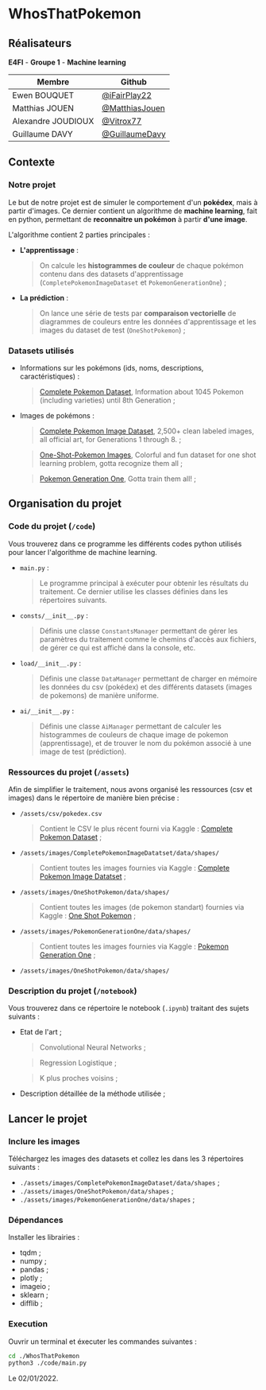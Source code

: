 # WhosThatPokemon 

## Réalisateurs

**E4FI** - **Groupe 1** - **Machine learning**

| Membre                | Github                                             |
|-----------------------|----------------------------------------------------|
| Ewen BOUQUET          | [@iFairPlay22](https://github.com/iFairPlay22)     |
| Matthias JOUEN        | [@MatthiasJouen](https://github.com/MatthiasJouen)           |
| Alexandre JOUDIOUX    | [@Vitrox77](https://github.com/Vitrox77)           |
| Guillaume DAVY        | [@GuillaumeDavy](https://github.com/GuillaumeDavy) |

## Contexte

### Notre projet

Le but de notre projet est de simuler le comportement d'un **pokédex**, mais à partir d'images. Ce dernier contient un algorithme de **machine learning**, fait en python, permettant de **reconnaitre un pokémon** à partir **d'une image**. 

L'algorithme contient 2 parties principales :
- **L'apprentissage** : 

	> On calcule les **histogrammes de couleur** de chaque pokémon contenu dans des datasets d'apprentissage (`CompletePokemonImageDataset` et `PokemonGenerationOne`) ;
- **La prédiction** :

	> On lance une série de tests par **comparaison vectorielle** de diagrammes de couleurs entre les données d'apprentissage et les images du dataset de test (`OneShotPokemon`) ;

### Datasets utilisés

- Informations sur les pokémons (ids, noms, descriptions, caractéristiques) :

	> [Complete Pokemon Dataset](https://www.kaggle.com/mariotormo/complete-pokemon-dataset-updated-090420), Information about 1045 Pokemon (including varieties) until 8th Generation ;
 
- Images de pokémons :

	> [Complete Pokemon Image Dataset](https://www.kaggle.com/hlrhegemony/pokemon-image-dataset), 2,500+ clean labeled images, all official art, for Generations 1 through 8. ;
    
	> [One-Shot-Pokemon Images](https://www.kaggle.com/aaronyin/oneshotpokemon), Colorful and fun dataset for one shot learning problem, gotta recognize them all ;
    
	> [Pokemon Generation One](https://www.kaggle.com/thedagger/pokemon-generation-one), Gotta train them all! ;

## Organisation du projet 

### Code du projet (`/code`)

Vous trouverez dans ce programme les différents codes python utilisés pour lancer l'algorithme de machine learning.

- `main.py` :

	> Le programme principal à exécuter pour obtenir les résultats du traitement. Ce dernier utilise les classes définies dans les répertoires suivants.

- `consts/__init__.py` :

	> Définis une classe `ConstantsManager` permettant de gérer les paramètres du traitement comme le chemins d'accès aux fichiers, de gérer ce qui est affiché dans la console, etc.

- `load/__init__.py` :

	> Définis une classe `DataManager` permettant de charger en mémoire les données du csv (pokédex) et des différents datasets (images de pokemons) de manière uniforme.

- `ai/__init__.py` :

	> Définis une classe `AiManager` permettant de calculer les histogrammes de couleurs de chaque image de pokemon (apprentissage), et de trouver le nom du pokémon associé à une image de test (prédiction).

### Ressources du projet (`/assets`)

Afin de simplifier le traitement, nous avons organisé les ressources (csv et images) dans le répertoire de manière bien précise :

- `/assets/csv/pokedex.csv` 

	> Contient le CSV le plus récent fourni via Kaggle : [Complete Pokemon Dataset](https://www.kaggle.com/mariotormo/complete-pokemon-dataset-updated-090420/download) ;

- `/assets/images/CompletePokemonImageDatatset/data/shapes/` 

	> Contient toutes les images fournies via Kaggle : [Complete Pokemon Image Datatset](https://www.kaggle.com/hlrhegemony/pokemon-image-dataset/download) ;

- `/assets/images/OneShotPokemon/data/shapes/` 

	> Contient toutes les images (de pokemon standart) fournies via Kaggle : [One Shot Pokemon](https://www.kaggle.com/aaronyin/oneshotpokemon/download) ;

- `/assets/images/PokemonGenerationOne/data/shapes/` 

	> Contient toutes les images fournies via Kaggle : [Pokemon Generation One](https://www.kaggle.com/thedagger/pokemon-generation-one/download) ;

- `/assets/images/OneShotPokemon/data/shapes/` 


### Description du projet (`/notebook`)

Vous trouverez dans ce répertoire le notebook (`.ipynb`) traitant des sujets suivants :
- Etat de l'art ;

	> Convolutional Neural Networks ;

	> Regression Logistique ;

	> K plus proches voisins ;

- Description détaillée de la méthode utilisée ;

## Lancer le projet

### Inclure les images

Téléchargez les images des datasets et collez les dans les 3 répertoires suivants :
- `./assets/images/CompletePokemonImageDataset/data/shapes` ;
- `./assets/images/OneShotPokemon/data/shapes` ;
- `./assets/images/PokemonGenerationOne/data/shapes` ;

### Dépendances

Installer les librairies : 
- tqdm ;
- numpy ;
- pandas ;
- plotly ;
- imageio ;
- sklearn ; 
- difflib ;

### Execution

Ouvrir un terminal et éxecuter les commandes suivantes : 

```bash
cd ./WhosThatPokemon
python3 ./code/main.py
```

Le 02/01/2022.
